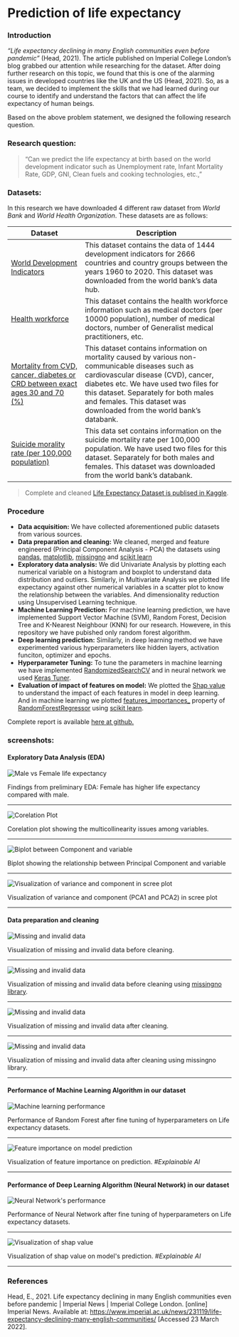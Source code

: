 # Prediction of life expectancy


### Introduction 
*“Life expectancy declining in many English communities even before pandemic”* (Head, 2021). The article published on Imperial College London’s blog grabbed our attention while researching for the dataset. After doing further research on this topic, we found that this is one of the alarming issues in developed countries like the UK and the US (Head, 2021). So, as a team, we decided to implement the skills that we had learned during our course to identify and understand the factors that can affect the life expectancy of human beings.

Based on the above problem statement, we designed the following research question.

### Research question:
> “Can we predict the life expectancy at birth based on the world development indicator such as Unemployment rate, Infant Mortality Rate, GDP, GNI, Clean fuels and cooking technologies, etc.,”

### Datasets:
In this research we have downloaded 4 different raw dataset from *World Bank* and *World Health Organization*. These datasets are as follows:

| Dataset  | Description |
| ------------- | ------------- |
| [World Development Indicators](https://databank.worldbank.org/data/download/WDI_csv.zip)  | This dataset contains the data of 1444 development indicators for 2666 countries and country groups between the years 1960 to 2020. This dataset was downloaded from the world bank’s data hub.  |
| [Health workforce](https://apps.who.int/gho/data/node.main.HWFGRP_0020?lang=en)  | This dataset contains the health workforce information such as medical doctors (per 10000 population), number of medical doctors, number of Generalist medical practitioners, etc.  |
| [Mortality from CVD, cancer, diabetes or CRD between exact ages 30 and 70 (%)](https://data.worldbank.org/indicator/SH.DYN.NCOM.ZS) | This dataset contains information on mortality caused by various non-communicable diseases such as cardiovascular disease (CVD), cancer, diabetes etc. We have used two files for this dataset. Separately for both males and females. This dataset was downloaded from the world bank’s databank. |
| [Suicide morality rate (per 100,000 population)](https://data.worldbank.org/indicator/SH.STA.SUIC.P5) | This data set contains information on the suicide mortality rate per 100,000 population. We have used two files for this dataset. Separately for both males and females. This dataset was downloaded from the world bank’s databank.  |


> Complete and cleaned [Life Expectancy Dataset is publised in Kaggle](https://www.kaggle.com/datasets/kiranshahi/life-expectancy-dataset).

### Procedure
- **Data acquisition:** We have collected aforementioned public datasets from various sources.
- **Data preparation and cleaning:** We cleaned, merged and feature engineered (Principal Component Analysis - PCA) the datasets using [pandas](https://pandas.pydata.org/), [matplotlib](https://matplotlib.org/), [missingno](https://github.com/ResidentMario/missingno) and [scikit learn](https://scikit-learn.org/stable/)
- **Exploratory data analysis:** We did Univariate Analysis by plotting each numerical variable on a histogram and boxplot to understand data distribution and outliers. Similarly, in Multivariate Analysis we plotted life expectancy against other numerical variables in a scatter plot to know the relationship between the variables. And dimensionality reduction using Unsupervised Learning technique.
- **Machine Learning Prediction:** For machine learning prediction, we have implemented Support Vector Machine (SVM), Random Forest, Decision Tree and K-Nearest Neighbour (KNN) for our research. Howevere, in this repository we have pubished only random forest algorithm.
- **Deep learning prediction:** Similarly, in deep learning method we have experimented various hyperparameters like hidden layers, activation funciton, optimizer and epochs.
- **Hyperparameter Tuning:** To tune the parameters in machine learning we have implemented [RandomizedSearchCV](https://scikit-learn.org/stable/modules/generated/sklearn.model_selection.RandomizedSearchCV.html) and in neural network we used [Keras Tuner](https://keras.io/api/keras_tuner/).
- **Evaluation of impact of features on model:** We plotted the [Shap value](https://github.com/slundberg/shap) to understand the impact of each features in model in deep learning. And in machine learning we plotted [features_importances_](https://scikit-learn.org/stable/auto_examples/ensemble/plot_forest_importances.html) property of [RandomForestRegressor](https://scikit-learn.org/stable/modules/generated/sklearn.ensemble.RandomForestRegressor.html) using [scikit learn](https://scikit-learn.org/stable/).

Complete report is available [here at github.](report.pdf)

### screenshots:

#### Exploratory Data Analysis (EDA)
![Male vs Female life expectancy](/images/Male-vs-Female-expected-life.png "Male vs Female life expectancy")

Findings from preliminary EDA: Female has higher life expectancy compared with male.
___

![Corelation Plot](/images/corelation-plot.png "Corelation Plot")

Corelation plot showing the multicollinearity issues among variables.
___

![Biplot between Component and variable](/images/pca-plot.png "Biplot between Component and variable")

Biplot showing the relationship between Principal Component and variable
___

![Visualization of variance and component in scree plot](/images/pca1-vs-pca2.png "Visualization of variance and component in scree plot")

Visualization of variance and component (PCA1 and PCA2) in scree plot
___

#### Data preparation and cleaning

![Missing and invalid data](/images/initial-missing-values.png "Missing and invalid data")

Visualization of missing and invalid data before cleaning.
___

![Missing and invalid data](/images/initial-missing-values-missingo.png "Missing and invalid data")

Visualization of missing and invalid data before cleaning using [missingno library](https://github.com/ResidentMario/missingno).
___

![Missing and invalid data](/images/after-data-cleaning.png "Missing and invalid data")

Visualization of missing and invalid data after cleaning.
___

![Missing and invalid data](/images/after-data-cleaning-1.png "Missing and invalid data")

Visualization of missing and invalid data after cleaning using missingno library.
___

#### Performance of Machine Learning Algorithm in our dataset

![Machine learning performance](/images/random-forest-after-fine-tuning.png "Machine learning performance")

Performance of Random Forest after fine tuning of hyperparameters on Life expectancy datasets.
___

![Feature importance on model prediction](/images/Feature-importances-Random-forest.png "Feature importance on model prediction")

Visualization of feature importance on prediction. *#Explainable AI*
___

#### Performance of Deep Learning Algorithm (Neural Network) in our dataset

![Neural Network's performance](/images/model-performance-after-fine-tuning.png "Neural Network's performance")

Performance of Neural Network after fine tuning of hyperparameters on Life expectancy datasets.
___

![Visualization of shap value](/images/Feature-impact-on-prediction-result.png "Neural Network's performance")

Visualization of shap value on model's prediction. *#Explainable AI*
___

### References
Head, E., 2021. Life expectancy declining in many English communities even before pandemic | Imperial News | Imperial College London. [online] Imperial News. Available at: https://www.imperial.ac.uk/news/231119/life-expectancy-declining-many-english-communities/ [Accessed 23 March 2022].
